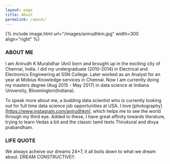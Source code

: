 ```yaml
---
layout: page
title: About
permalink: /about/
---
```


{% include image.html url="/images/anirudhkm.jpg" width=300 align="right" %}

### ABOUT ME

I am Anirudh K Muralidhar (Ani) born and brought up in the exciting city of Chennai, India. I did my undergraduate (2010-2014) in Electrical and Electronics Engineering at SSN College. Later worked as an Analyst for an year at Mobius Knowledge services in Chennai. Now I am currently doing my masters degree (Aug 2015 - May 2017) in data science at Indiana University, Bloomington(Indiana).

To speak more about me, a budding data scientist who is currently looking out for full time data science job opportunities at USA. I love [photography][https://www.instagram.com/anirudhkm], which helps me to see the world through my third eye. Added to these, I have great affinity towards literature, trying to learn Vedas a bit and the classic tamil texts Thirukural and divya prabandham.

### LIFE QUOTE

We always acheive our dreams 24*7, it all boils down to what we dream about. DREAM CONSTRUCTIVE!!.